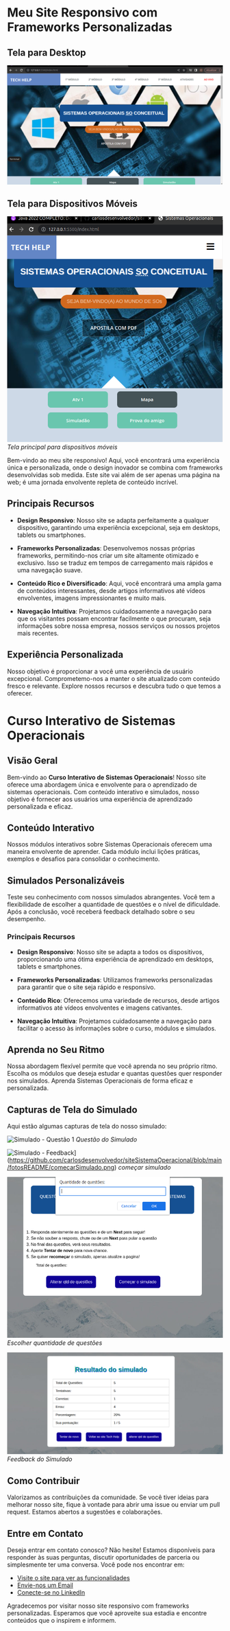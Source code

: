 # Meu Site Responsivo com Frameworks Personalizadas

## Tela para Desktop
![Tela Inicial - Desktop](https://github.com/carlosdesenvolvedor/siteSistemaOperacional/blob/main/fotosREADME/telaGrande.png)

## Tela para Dispositivos Móveis
![Tela Inicial - Mobile](https://github.com/carlosdesenvolvedor/siteSistemaOperacional/blob/main/fotosREADME/telaCelular.png)
*Tela principal para dispositivos móveis*

Bem-vindo ao meu site responsivo! Aqui, você encontrará uma experiência única e personalizada, onde o design inovador se combina com frameworks desenvolvidas sob medida. Este site vai além de ser apenas uma página na web; é uma jornada envolvente repleta de conteúdo incrível.

## Principais Recursos

- **Design Responsivo**: Nosso site se adapta perfeitamente a qualquer dispositivo, garantindo uma experiência excepcional, seja em desktops, tablets ou smartphones.

- **Frameworks Personalizadas**: Desenvolvemos nossas próprias frameworks, permitindo-nos criar um site altamente otimizado e exclusivo. Isso se traduz em tempos de carregamento mais rápidos e uma navegação suave.

- **Conteúdo Rico e Diversificado**: Aqui, você encontrará uma ampla gama de conteúdos interessantes, desde artigos informativos até vídeos envolventes, imagens impressionantes e muito mais.

- **Navegação Intuitiva**: Projetamos cuidadosamente a navegação para que os visitantes possam encontrar facilmente o que procuram, seja informações sobre nossa empresa, nossos serviços ou nossos projetos mais recentes.

## Experiência Personalizada

Nosso objetivo é proporcionar a você uma experiência de usuário excepcional. Comprometemo-nos a manter o site atualizado com conteúdo fresco e relevante. Explore nossos recursos e descubra tudo o que temos a oferecer.

# Curso Interativo de Sistemas Operacionais

## Visão Geral

Bem-vindo ao **Curso Interativo de Sistemas Operacionais**! Nosso site oferece uma abordagem única e envolvente para o aprendizado de sistemas operacionais. Com conteúdo interativo e simulados, nosso objetivo é fornecer aos usuários uma experiência de aprendizado personalizada e eficaz.

## Conteúdo Interativo

Nossos módulos interativos sobre Sistemas Operacionais oferecem uma maneira envolvente de aprender. Cada módulo inclui lições práticas, exemplos e desafios para consolidar o conhecimento.

## Simulados Personalizáveis

Teste seu conhecimento com nossos simulados abrangentes. Você tem a flexibilidade de escolher a quantidade de questões e o nível de dificuldade. Após a conclusão, você receberá feedback detalhado sobre o seu desempenho.

### Principais Recursos

- **Design Responsivo**: Nosso site se adapta a todos os dispositivos, proporcionando uma ótima experiência de aprendizado em desktops, tablets e smartphones.

- **Frameworks Personalizadas**: Utilizamos frameworks personalizadas para garantir que o site seja rápido e responsivo.

- **Conteúdo Rico**: Oferecemos uma variedade de recursos, desde artigos informativos até vídeos envolventes e imagens cativantes.

- **Navegação Intuitiva**: Projetamos cuidadosamente a navegação para facilitar o acesso às informações sobre o curso, módulos e simulados.

## Aprenda no Seu Ritmo

Nossa abordagem flexível permite que você aprenda no seu próprio ritmo. Escolha os módulos que deseja estudar e quantas questões quer responder nos simulados. Aprenda Sistemas Operacionais de forma eficaz e personalizada.

## Capturas de Tela do Simulado

Aqui estão algumas capturas de tela do nosso simulado:

![Simulado - Questão 1]([caminho/para/simulado_questao1.png](https://github.com/carlosdesenvolvedor/siteSistemaOperacional/blob/main/fotosREADME/TelaSimulado.png))
*Questão do Simulado*

![Simulado - Feedback]([caminho/para/simulado_feedback.png)](https://github.com/carlosdesenvolvedor/siteSistemaOperacional/blob/main/fotosREADME/comecarSimulado.png)
*começar simulado*

![Simulado tela inicial](https://github.com/carlosdesenvolvedor/siteSistemaOperacional/blob/main/fotosREADME/qtdQuestoes.png)
*Escolher quantidade de questões*

![Simulado - Feedback](https://github.com/carlosdesenvolvedor/siteSistemaOperacional/blob/main/fotosREADME/TelaResultados.png)
*Feedback do Simulado*

## Como Contribuir

Valorizamos as contribuições da comunidade. Se você tiver ideias para melhorar nosso site, fique à vontade para abrir uma issue ou enviar um pull request. Estamos abertos a sugestões e colaborações.

## Entre em Contato

Deseja entrar em contato conosco? Não hesite! Estamos disponíveis para responder às suas perguntas, discutir oportunidades de parceria ou simplesmente ter uma conversa. Você pode nos encontrar em:

- [Visite o site para ver as funcionalidades](https://silly-brigadeiros-a18f43.netlify.app/)
- [Envie-nos um Email](carlosjs_cia@hotmail.com)
- [Conecte-se no LinkedIn](https://www.linkedin.com/in/exemplo)

Agradecemos por visitar nosso site responsivo com frameworks personalizadas. Esperamos que você aproveite sua estadia e encontre conteúdos que o inspirem e informem.
